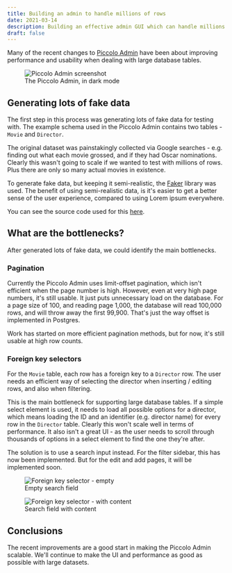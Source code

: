 ```yaml
---
title: Building an admin to handle millions of rows
date: 2021-03-14
description: Building an effective admin GUI which can handle millions of rows of data.
draft: false
---
```


Many of the recent changes to [Piccolo Admin](https://github.com/piccolo-orm/piccolo_admin) have been about improving performance and usability when dealing with large database tables.

<figure>
<img src="/images/blog/admin-millions-of-rows/admin_screenshot.png" alt="Piccolo Admin screenshot" />
<figcaption>The Piccolo Admin, in dark mode</figcaption>
</figure>

## Generating lots of fake data

The first step in this process was generating lots of fake data for testing with. The example schema used in the Piccolo Admin contains two tables - `Movie` and `Director`.

The original dataset was painstakingly collected via Google searches - e.g. finding out what each movie grossed, and if they had Oscar nominations. Clearly this wasn't going to scale if we wanted to test with millions of rows. Plus there are only so many actual movies in existence.

To generate fake data, but keeping it semi-realistic, the [Faker](https://pypi.org/project/Faker/) library was used. The benefit of using semi-realistic data, is it's easier to get a better sense of the user experience, compared to using Lorem ipsum everywhere.

You can see the source code used for this [here](https://github.com/piccolo-orm/piccolo_admin/blob/6cd17f63b1d80c109695dbea3a6ab198be8868df/piccolo_admin/example.py#L91).

## What are the bottlenecks?

After generated lots of fake data, we could identify the main bottlenecks.

### Pagination

Currently the Piccolo Admin uses limit-offset pagination, which isn't efficient when the page number is high. However, even at very high page numbers, it's still usable. It just puts unnecessary load on the database. For a page size of 100, and reading page 1,000, the database will read 100,000 rows, and will throw away the first 99,900. That's just the way offset is implemented in Postgres.

Work has started on more efficient pagination methods, but for now, it's still usable at high row counts.

### Foreign key selectors

For the `Movie` table, each row has a foreign key to a `Director` row. The user needs an efficient way of selecting the director when inserting / editing rows, and also when filtering.

This is the main bottleneck for supporting large database tables. If a simple select element is used, it needs to load all possible options for a director, which means loading the ID and an identifier (e.g. director name) for every row in the `Director` table. Clearly this won't scale well in terms of performance. It also isn't a great UI - as the user needs to scroll through thousands of options in a select element to find the one they're after.

The solution is to use a search input instead. For the filter sidebar, this has now been implemented. But for the edit and add pages, it will be implemented soon.

<figure>
<img src="/images/blog/admin-millions-of-rows/search-empty.png" class="medium" alt="Foreign key selector - empty" />
<figcaption>Empty search field</figcaption>
</figure>

<figure>
<img src="/images/blog/admin-millions-of-rows/search-with-content.png" class="medium" alt="Foreign key selector - with content" />
<figcaption>Search field with content</figcaption>
</figure>

## Conclusions

The recent improvements are a good start in making the Piccolo Admin scalable. We'll continue to make the UI and performance as good as possible with large datasets.
